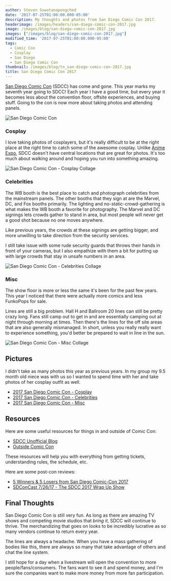 ```yaml
---
author: Steven Suwatanapongched
date: '2017-07-25T01:00:00.000-05:00'
description: My thoughts and photos from San Diego Comic Con 2017.
headerimage: /images/headers/san-diego-comic-con-2017.jpg
image: /images/blog/san-diego-comic-con-2017.jpg
images: ["/images/blog/san-diego-comic-con-2017.jpg"]
modified_time: '2017-07-25T01:00:00.000-05:00'
tags:
  - Comic Con
  - Cosplay
  - San Diego
  - San Diego Comic Con
thumbnail: /images/blog/tn_san-diego-comic-con-2017.jpg
title: San Diego Comic Con 2017
---
```



[San Diego Comic Con](https://secure.comic-con.org/cci) (SDCC) has come and gone. This year marks my seventh year going to SDCC! Each year I have a good time, but every year it becomes less about the convention floor, offsite experiences, and buying stuff. Going to the con is now more about taking photos and attending panels.

![San Diego Comic Con](/images/blog/san-diego-comic-con-2017.jpg)

### Cosplay

I love taking photos of cosplayers, but it's really difficult to be at the right place at the right time to catch some of the awesome cosplay. Unlike [Anime Expo](http://www.anime-expo.org/), SDCC doesn't have central locations that are great for photos. It's too much about walking around and hoping you run into something amazing.

![San Diego Comic Con - Cosplay Collage](/images/blog/2017-san-diego-comic-con-collage-cosplay.jpg)

### Celebrities

The WB booth is the best place to catch and photograph celebrities from the mainstream panels. The other booths that they sign at are the Marvel, DC, and Fox booths primarily. The lighting and no-static-crowd-gathering is what makes the WB booth a favorite for photography. The Marvel and DC signings lets crowds gather to stand in area, but most people will never get a good shot because no one moves anywhere.

Like previous years, the crowds at these signings are getting bigger, and more unwilling to take direction from the security services.

I still take issue with some rude security guards that throws their hands in front of your cameras, but I also empathize with them a bit for putting up with large crowds that stay in unsafe numbers in an area.

![San Diego Comic Con - Celebrities Collage](/images/blog/2017-san-diego-comic-con-collage-celebrities.jpg)

### Misc

The show floor is more or less the same it's been for the past few years. This year I noticed that there were actually more comics and less FunkoPops for sale.

Lines are still a big problem. Hall H and Ballroom 20 lines can still be pretty crazy long. Fans still camp out to get in and are essentially camping out at night through morning at times. Then there's the lines for the off site areas that are also generally mismanaged. In short, unless you really really want to experience something, you'd better be prepared to wait in line in the sun.

![San Diego Comic Con - Misc Collage](/images/blog/2017-san-diego-comic-con-collage-misc.jpg)

## Pictures

I didn't take as many photos this year as previous years. In my group my 9.5 month old niece was with us so I wanted to spend time with her and take photos of her cosplay outfit as well.

* [2017 San Diego Comic Con - Cosplay](https://www.facebook.com/media/set/?set=a.1487438941321125.1073741930.408588035872893&type=3)
* [2017 San Diego Comic Con - Celebrities](https://www.facebook.com/media/set/?set=a.1487440754654277.1073741931.408588035872893&type=3)
* [2017 San Diego Comic Con - Misc](https://www.facebook.com/media/set/?set=a.1487438041321215.1073741929.408588035872893&type=3)

## Resources

Here are some useful resources for things in and outside of Comic Con:

* [SDCC Unofficial Blog](http://sdccblog.com/)
* [Outside Comic Con](https://twitter.com/OutsideComicCon)

These resources will help you with everything from getting tickets, understanding rules, the schedule, etc.

Here are some post-con reviews:

* [5 Winners & 5 Losers from San Diego Comic-Con 2017](http://sdccblog.com/2017/07/5-winners-5-losers-from-san-diego-comic-con-2017/)
* [SDConCast 7/26/17 - The SDCC 2017 Wrap Up Show](https://www.youtube.com/watch?v=Rqipk6oMIUk)

## Final Thoughts

San Diego Comic Con is still very fun. As long as there are amazing TV shows and competing movie studios that *bring it*, SDCC will continue to thrive. The merchandizing that goes on looks to be incredibly lucrative as so many vendors continue to return every year.

The lines are always a headache. When you have a mass gathering of bodies like this, there are always so many that take advantage of others and chat the line system.

I still hope for a day when a livestream will open the convention to more people/fans/consumers. The fans want to see it and spend money, and I'm sure the companies want to make more money from more fan participation.